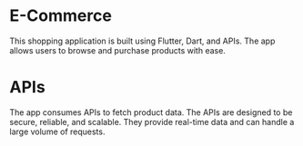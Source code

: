 # E-Commerce
This shopping application is built using Flutter, Dart, and APIs. The app allows users to browse and purchase products with ease.

# APIs
The app consumes APIs to fetch product data. The APIs are designed to be secure, reliable, and scalable. They provide real-time data and can handle a large volume of requests.


